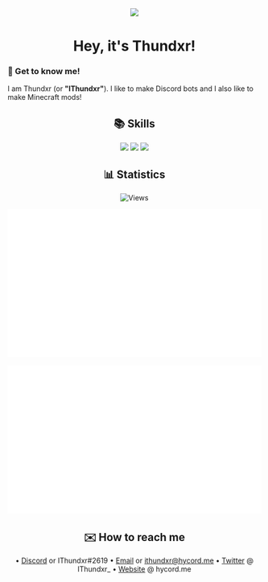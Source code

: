 <div align="center">
  <img src="https://cdn.discordapp.com/avatars/694604709591384226/8a79faece8c9c7a9a82b078c7da86982.webp?size=128">
  <h1>Hey, it's Thundxr!</h1>
</div>

<h3>👋 Get to know me!</h3>
<p>I am Thundxr (or <strong>"IThundxr"</strong>). I like to make Discord bots and I also like to make Minecraft mods!</p>

<div align="center">
  <h2>📚 Skills</h2>
  <img src="https://github.com/rahul-jha98/README_icons/blob/main/language_and_tools/square/java/java.png">
  <img src="https://github.com/rahul-jha98/README_icons/blob/main/language_and_tools/square/javascript/javascript.png">
  <img src="https://github.com/rahul-jha98/README_icons/blob/main/language_and_tools/square/html/html.png">
</div>

<div align="center">
  <h2>📊 Statistics</h2>
  
  ![Views](https://komarev.com/ghpvc/?username=IThundxr&style=flat-square&color=ff69b4)

  ![Github Stats](https://github.com/IThundxr/github-stats/blob/master/generated/overview.svg)
  
  ![Top Langs](https://github.com/IThundxr/github-stats/blob/master/generated/languages.svg)
</div>

<div align="center">
  <h2>✉️ How to reach me</h2>
  
• [Discord](https://discord.com/users/694604709591384226) or IThundxr#2619
• [Email](mailto:ithundxr@hycord.me) or ithundxr@hycord.me
• [Twitter](https://twitter.com/IThundxr_) @ IThundxr_
• [Website](https://hycord.me) @ hycord.me
  
</div>
